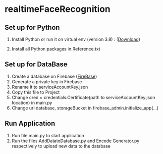 # realtimeFaceRecognition
## Set up for Python
1. Install Python or run it on virtual env (version 3.8) : ([Download](https://www.python.org))

2. Install all Python packages in Reference.txt
## Set up for DataBase
1. Create a database on Firebase ([FireBase](https://console.firebase.google.com/u/0/))
2. Generate a private key in Firebase
3. Rename it to serviceAccountKey.json
4. Copy this file to Project
5. Change cred = credentials.Certificate(path to serviceAccountKey.json location) in main.py
6. Change url database, storageBucket in firebase_admin.initialize_app(...)

## Run Application
1. Run file main.py to start application
2. Run the files AddDatatoDatabase.py and Encode Generator.py respectively to upload new data to the database
